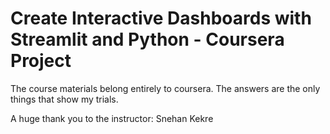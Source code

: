 # Create Interactive Dashboards with Streamlit and Python - Coursera Project

The course materials belong entirely to coursera. The answers are the only things that show my trials.

A huge thank you to the instructor: Snehan Kekre
